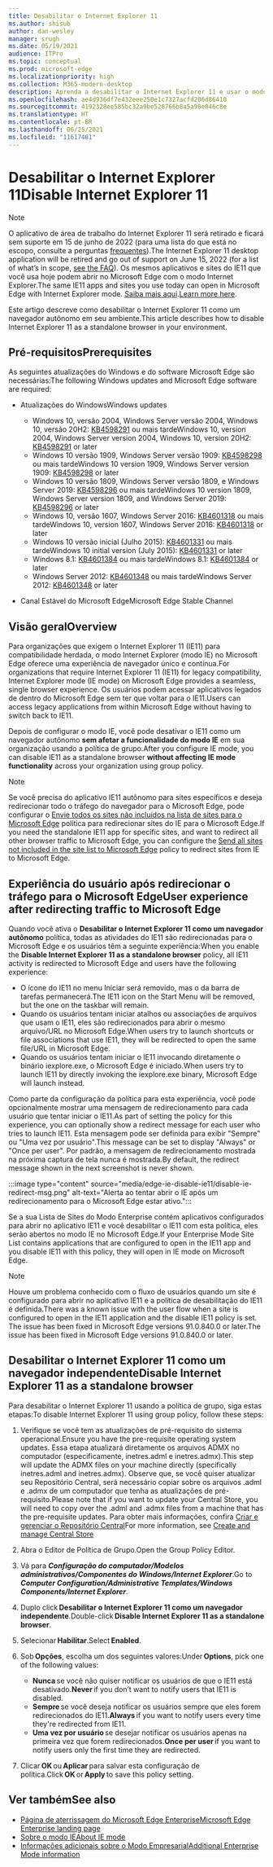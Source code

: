 ```yaml
---
title: Desabilitar o Internet Explorer 11
ms.author: shisub
author: dan-wesley
manager: srugh
ms.date: 05/19/2021
audience: ITPro
ms.topic: conceptual
ms.prod: microsoft-edge
ms.localizationpriority: high
ms.collection: M365-modern-desktop
description: Aprenda a desabilitar o Internet Explorer 11 e usar o modo Internet Explorer no Microsoft Edge.
ms.openlocfilehash: ae4d936df7e432eee250e1c7327acfd206d86410
ms.sourcegitcommit: 4192328ee585bc32a9be528766b8a5a98e046c8e
ms.translationtype: HT
ms.contentlocale: pt-BR
ms.lasthandoff: 06/25/2021
ms.locfileid: "11617481"
---
```

# <a name="disable-internet-explorer-11"></a><span data-ttu-id="124e1-103">Desabilitar o Internet Explorer 11</span><span class="sxs-lookup"><span data-stu-id="124e1-103">Disable Internet Explorer 11</span></span>

>[!Note]
> <span data-ttu-id="124e1-104">O aplicativo de área de trabalho do Internet Explorer 11 será retirado e ficará sem suporte em 15 de junho de 2022 (para uma lista do que está no escopo, consulte a perguntas [frequentes](https://techcommunity.microsoft.com/t5/windows-it-pro-blog/internet-explorer-11-desktop-app-retirement-faq/ba-p/2366549)).</span><span class="sxs-lookup"><span data-stu-id="124e1-104">The Internet Explorer 11 desktop application will be retired and go out of support on June 15, 2022 (for a list of what’s in scope, [see the FAQ](https://techcommunity.microsoft.com/t5/windows-it-pro-blog/internet-explorer-11-desktop-app-retirement-faq/ba-p/2366549)).</span></span> <span data-ttu-id="124e1-105">Os mesmos aplicativos e sites do IE11 que você usa hoje podem abrir no Microsoft Edge com o modo Internet Explorer.</span><span class="sxs-lookup"><span data-stu-id="124e1-105">The same IE11 apps and sites you use today can open in Microsoft Edge with Internet Explorer mode.</span></span> <span data-ttu-id="124e1-106">[Saiba mais aqui](https://blogs.windows.com/windowsexperience/2021/05/19/the-future-of-internet-explorer-on-windows-10-is-in-microsoft-edge/).</span><span class="sxs-lookup"><span data-stu-id="124e1-106">[Learn more here](https://blogs.windows.com/windowsexperience/2021/05/19/the-future-of-internet-explorer-on-windows-10-is-in-microsoft-edge/).</span></span>

<span data-ttu-id="124e1-107">Este artigo descreve como desabilitar o Internet Explorer 11 como um navegador autônomo em seu ambiente.</span><span class="sxs-lookup"><span data-stu-id="124e1-107">This article describes how to disable Internet Explorer 11 as a standalone browser in your environment.</span></span>

## <a name="prerequisites"></a><span data-ttu-id="124e1-108">Pré-requisitos</span><span class="sxs-lookup"><span data-stu-id="124e1-108">Prerequisites</span></span>

<span data-ttu-id="124e1-109">As seguintes atualizações do Windows e do software Microsoft Edge são necessárias:</span><span class="sxs-lookup"><span data-stu-id="124e1-109">The following Windows updates and Microsoft Edge software are required:</span></span>

- <span data-ttu-id="124e1-110">Atualizações do Windows</span><span class="sxs-lookup"><span data-stu-id="124e1-110">Windows updates</span></span>

  - <span data-ttu-id="124e1-111">Windows 10, versão 2004, Windows Server versão 2004, Windows 10, versão 20H2: [KB4598291](https://support.microsoft.com/topic/february-2-2021-kb4598291-os-builds-19041-789-and-19042-789-preview-6a766199-a4f1-616e-1f5c-58bdc3ca5e3b) ou mais tarde</span><span class="sxs-lookup"><span data-stu-id="124e1-111">Windows 10, version 2004, Windows Server version 2004, Windows 10, version 20H2: [KB4598291](https://support.microsoft.com/topic/february-2-2021-kb4598291-os-builds-19041-789-and-19042-789-preview-6a766199-a4f1-616e-1f5c-58bdc3ca5e3b) or later</span></span>
  - <span data-ttu-id="124e1-112">Windows 10 versão 1909, Windows Server versão 1909: [KB4598298](https://support.microsoft.com/topic/january-21-2021-kb4598298-os-build-18363-1350-preview-02dfd9ba-91a2-1b82-dede-42f288c02511) ou mais tarde</span><span class="sxs-lookup"><span data-stu-id="124e1-112">Windows 10 version 1909, Windows Server version 1909: [KB4598298](https://support.microsoft.com/topic/january-21-2021-kb4598298-os-build-18363-1350-preview-02dfd9ba-91a2-1b82-dede-42f288c02511) or later</span></span>
  - <span data-ttu-id="124e1-113">Windows 10 versão 1809, Windows Server versão 1809, e Windows Server 2019: [KB4598296](https://support.microsoft.com/topic/january-21-2021-kb4598296-os-build-17763-1728-preview-4c0931ff-45b7-ff59-5e00-c03b5afb363d) ou mais tarde</span><span class="sxs-lookup"><span data-stu-id="124e1-113">Windows 10 version 1809, Windows Server version 1809, and Windows Server 2019: [KB4598296](https://support.microsoft.com/topic/january-21-2021-kb4598296-os-build-17763-1728-preview-4c0931ff-45b7-ff59-5e00-c03b5afb363d) or later</span></span>
  - <span data-ttu-id="124e1-114">Windows 10, versão 1607, Windows Server 2016: [KB4601318](https://support.microsoft.com/topic/february-9-2021-kb4601318-os-build-14393-4225-c5e3de6c-e3e6-ffb5-6197-48b9ce16446e) ou mais tarde</span><span class="sxs-lookup"><span data-stu-id="124e1-114">Windows 10, version 1607, Windows Server 2016: [KB4601318](https://support.microsoft.com/topic/february-9-2021-kb4601318-os-build-14393-4225-c5e3de6c-e3e6-ffb5-6197-48b9ce16446e) or later</span></span>
   - <span data-ttu-id="124e1-115">Windows 10 versão inicial (Julho 2015): [KB4601331](https://support.microsoft.com/office/february-9-2021%e2%80%94kb4601331-os-build-10240-18842-6227d078-fef3-8d67-27e0-1882e6cb79ff?ui=en-US&rs=en-US&ad=US) ou mais tarde</span><span class="sxs-lookup"><span data-stu-id="124e1-115">Windows 10 initial version (July 2015): [KB4601331](https://support.microsoft.com/office/february-9-2021%e2%80%94kb4601331-os-build-10240-18842-6227d078-fef3-8d67-27e0-1882e6cb79ff?ui=en-US&rs=en-US&ad=US) or later</span></span>
  - <span data-ttu-id="124e1-116">Windows 8.1: [KB4601384](https://support.microsoft.com/topic/february-9-2021-kb4601384-monthly-rollup-16bdbb75-dd4b-2910-abc5-7891c9756b96) ou mais tarde</span><span class="sxs-lookup"><span data-stu-id="124e1-116">Windows 8.1: [KB4601384](https://support.microsoft.com/topic/february-9-2021-kb4601384-monthly-rollup-16bdbb75-dd4b-2910-abc5-7891c9756b96) or later</span></span>
  - <span data-ttu-id="124e1-117">Windows Server 2012: [KB4601348](https://support.microsoft.com/topic/february-9-2021-kb4601348-monthly-rollup-2c338c0c-73d6-fb80-cc91-f1a86e80db0c) ou mais tarde</span><span class="sxs-lookup"><span data-stu-id="124e1-117">Windows Server 2012: [KB4601348](https://support.microsoft.com/topic/february-9-2021-kb4601348-monthly-rollup-2c338c0c-73d6-fb80-cc91-f1a86e80db0c) or later</span></span>
  
- <span data-ttu-id="124e1-118">Canal Estável do Microsoft Edge</span><span class="sxs-lookup"><span data-stu-id="124e1-118">Microsoft Edge Stable Channel</span></span>


## <a name="overview"></a><span data-ttu-id="124e1-119">Visão geral</span><span class="sxs-lookup"><span data-stu-id="124e1-119">Overview</span></span>

<span data-ttu-id="124e1-120">Para organizações que exigem o Internet Explorer 11 (IE11) para compatibilidade herdada, o modo Internet Explorer (modo IE) no Microsoft Edge oferece uma experiência de navegador único e contínua.</span><span class="sxs-lookup"><span data-stu-id="124e1-120">For organizations that require Internet Explorer 11 (IE11) for legacy compatibility, Internet Explorer mode (IE mode) on Microsoft Edge provides a seamless, single browser experience.</span></span> <span data-ttu-id="124e1-121">Os usuários podem acessar aplicativos legados de dentro do Microsoft Edge sem ter que voltar para o IE11.</span><span class="sxs-lookup"><span data-stu-id="124e1-121">Users can access legacy applications from within Microsoft Edge without having to switch back to IE11.</span></span>

<span data-ttu-id="124e1-122">Depois de configurar o modo IE, você pode desativar o IE11 como um navegador autônomo **sem afetar a funcionalidade do modo IE** em sua organização usando a política de grupo.</span><span class="sxs-lookup"><span data-stu-id="124e1-122">After you configure IE mode, you can disable IE11 as a standalone browser **without affecting IE mode functionality** across your organization using group policy.</span></span>

> [!NOTE]
> <span data-ttu-id="124e1-123">Se você precisa do aplicativo IE11 autônomo para sites específicos e deseja redirecionar todo o tráfego do navegador para o Microsoft Edge, pode configurar o [Envie todos os sites não incluídos na lista de sites para o Microsoft Edge](./edge-ie-mode-policies.md#redirect-sites-from-ie-to-microsoft-edge) política para redirecionar sites do IE para o Microsoft Edge.</span><span class="sxs-lookup"><span data-stu-id="124e1-123">If you need the standalone IE11 app for specific sites, and want to redirect all other browser traffic to Microsoft Edge, you can configure the [Send all sites not included in the site list to Microsoft Edge](./edge-ie-mode-policies.md#redirect-sites-from-ie-to-microsoft-edge) policy to redirect sites from IE to Microsoft Edge.</span></span>

## <a name="user-experience-after-redirecting-traffic-to-microsoft-edge"></a><span data-ttu-id="124e1-124">Experiência do usuário após redirecionar o tráfego para o Microsoft Edge</span><span class="sxs-lookup"><span data-stu-id="124e1-124">User experience after redirecting traffic to Microsoft Edge</span></span>

<span data-ttu-id="124e1-125">Quando você ativa o **Desabilitar o Internet Explorer 11 como um navegador autônomo** política, todas as atividades do IE11 são redirecionadas para o Microsoft Edge e os usuários têm a seguinte experiência:</span><span class="sxs-lookup"><span data-stu-id="124e1-125">When you enable the **Disable Internet Explorer 11 as a standalone browser** policy, all IE11 activity is redirected to Microsoft Edge and users have the following experience:</span></span>

- <span data-ttu-id="124e1-126">O ícone do IE11 no menu Iniciar será removido, mas o da barra de tarefas permanecerá.</span><span class="sxs-lookup"><span data-stu-id="124e1-126">The IE11 icon on the Start Menu will be removed, but the one on the taskbar will remain.</span></span>
- <span data-ttu-id="124e1-127">Quando os usuários tentam iniciar atalhos ou associações de arquivos que usam o IE11, eles são redirecionados para abrir o mesmo arquivo/URL no Microsoft Edge.</span><span class="sxs-lookup"><span data-stu-id="124e1-127">When users try to launch shortcuts or file associations that use IE11, they will be redirected to open the same file/URL in Microsoft Edge.</span></span>
- <span data-ttu-id="124e1-128">Quando os usuários tentam iniciar o IE11 invocando diretamente o binário iexplore.exe, o Microsoft Edge é iniciado.</span><span class="sxs-lookup"><span data-stu-id="124e1-128">When users try to launch IE11 by directly invoking the iexplore.exe binary, Microsoft Edge will launch instead.</span></span>

<span data-ttu-id="124e1-129">Como parte da configuração da política para esta experiência, você pode opcionalmente mostrar uma mensagem de redirecionamento para cada usuário que tentar iniciar o IE11.</span><span class="sxs-lookup"><span data-stu-id="124e1-129">As part of setting the policy for this experience, you can optionally show a redirect message for each user who tries to launch IE11.</span></span> <span data-ttu-id="124e1-130">Esta mensagem pode ser definida para exibir "Sempre" ou "Uma vez por usuário".</span><span class="sxs-lookup"><span data-stu-id="124e1-130">This message can be set to display "Always" or "Once per user".</span></span> <span data-ttu-id="124e1-131">Por padrão, a mensagem de redirecionamento mostrada na próxima captura de tela nunca é mostrada.</span><span class="sxs-lookup"><span data-stu-id="124e1-131">By default, the redirect message shown in the next screenshot is never shown.</span></span>

:::image type="content" source="media/edge-ie-disable-ie11/disable-ie-redirect-msg.png" alt-text="Alerta ao tentar abrir o IE após um redirecionamento para o Microsoft Edge estar ativo.":::

<span data-ttu-id="124e1-133">Se a sua Lista de Sites do Modo Enterprise contém aplicativos configurados para abrir no aplicativo IE11 e você desabilitar o IE11 com esta política, eles serão abertos no modo IE no Microsoft Edge.</span><span class="sxs-lookup"><span data-stu-id="124e1-133">If your Enterprise Mode Site List contains applications that are configured to open in the IE11 app and you disable IE11 with this policy, they will open in IE mode on Microsoft Edge.</span></span>
> [!NOTE]
> <span data-ttu-id="124e1-134">Houve um problema conhecido com o fluxo de usuários quando um site é configurado para abrir no aplicativo IE11 e a política de desabilitação do IE11 é definida.</span><span class="sxs-lookup"><span data-stu-id="124e1-134">There was a known issue with the user flow when a site is configured to open in the IE11 application and the disable IE11 policy is set.</span></span> <span data-ttu-id="124e1-135">The issue has been fixed in Microsoft Edge versions 91.0.840.0 or later.</span><span class="sxs-lookup"><span data-stu-id="124e1-135">The issue has been fixed in Microsoft Edge versions 91.0.840.0 or later.</span></span>

## <a name="disable-internet-explorer-11-as-a-standalone-browser"></a><span data-ttu-id="124e1-136">Desabilitar o Internet Explorer 11 como um navegador independente</span><span class="sxs-lookup"><span data-stu-id="124e1-136">Disable Internet Explorer 11 as a standalone browser</span></span>

<span data-ttu-id="124e1-137">Para desabilitar o Internet Explorer 11 usando a política de grupo, siga estas etapas:</span><span class="sxs-lookup"><span data-stu-id="124e1-137">To disable Internet Explorer 11 using group policy, follow these steps:</span></span>

1. <span data-ttu-id="124e1-138">Verifique se você tem as atualizações de pré-requisito do sistema operacional.</span><span class="sxs-lookup"><span data-stu-id="124e1-138">Ensure you have the pre-requisite operating system updates.</span></span> <span data-ttu-id="124e1-139">Essa etapa atualizará diretamente os arquivos ADMX no computador (especificamente, inetres.adml e inetres.admx).</span><span class="sxs-lookup"><span data-stu-id="124e1-139">This step will update the ADMX files on your machine directly (specifically inetres.adml and inetres.admx).</span></span> <span data-ttu-id="124e1-140">Observe que, se você quiser atualizar seu Repositório Central, será necessário copiar sobre os arquivos .adml e .admx de um computador que tenha as atualizações de pré-requisito.</span><span class="sxs-lookup"><span data-stu-id="124e1-140">Please note that if you want to update your Central Store, you will need to copy over the .adml and .admx files from a machine that has the pre-requisite updates.</span></span> <span data-ttu-id="124e1-141">Para obter mais informações, confira [Criar e gerenciar o Repositório Central](/troubleshoot/windows-client/group-policy/create-and-manage-central-store)</span><span class="sxs-lookup"><span data-stu-id="124e1-141">For more information, see [Create and manage Central Store](/troubleshoot/windows-client/group-policy/create-and-manage-central-store)</span></span>
2. <span data-ttu-id="124e1-142">Abra o Editor de Política de Grupo.</span><span class="sxs-lookup"><span data-stu-id="124e1-142">Open the Group Policy Editor.</span></span>
3. <span data-ttu-id="124e1-143">Vá para ***Configuração do computador/Modelos administrativos/Componentes do Windows/Internet Explorer***.</span><span class="sxs-lookup"><span data-stu-id="124e1-143">Go to ***Computer Configuration/Administrative Templates/Windows Components/Internet Explorer***.</span></span> 
4. <span data-ttu-id="124e1-144">Duplo click **Desabilitar o Internet Explorer 11 como um navegador independente**.</span><span class="sxs-lookup"><span data-stu-id="124e1-144">Double-click **Disable Internet Explorer 11 as a standalone browser**.</span></span>
5. <span data-ttu-id="124e1-145">Selecionar **Habilitar**.</span><span class="sxs-lookup"><span data-stu-id="124e1-145">Select **Enabled**.</span></span>
6. <span data-ttu-id="124e1-146">Sob **Opções**, escolha um dos seguintes valores:</span><span class="sxs-lookup"><span data-stu-id="124e1-146">Under **Options**, pick one of the following values:</span></span>

   - <span data-ttu-id="124e1-147">**Nunca** se você não quiser notificar os usuários de que o IE11 está desativado.</span><span class="sxs-lookup"><span data-stu-id="124e1-147">**Never** if you don’t want to notify users that IE11 is disabled.</span></span>
   - <span data-ttu-id="124e1-148">**Sempre** se você deseja notificar os usuários sempre que eles forem redirecionados do IE11.</span><span class="sxs-lookup"><span data-stu-id="124e1-148">**Always** if you want to notify users every time they're redirected from IE11.</span></span>
   - <span data-ttu-id="124e1-149">**Uma vez por usuário** se desejar notificar os usuários apenas na primeira vez que forem redirecionados.</span><span class="sxs-lookup"><span data-stu-id="124e1-149">**Once per user** if you want to notify users only the first time they are redirected.</span></span>

7. <span data-ttu-id="124e1-150">Clicar **OK** ou **Aplicar** para salvar esta configuração de política.</span><span class="sxs-lookup"><span data-stu-id="124e1-150">Click **OK** or **Apply** to save this policy setting.</span></span>

## <a name="see-also"></a><span data-ttu-id="124e1-151">Ver também</span><span class="sxs-lookup"><span data-stu-id="124e1-151">See also</span></span>

- [<span data-ttu-id="124e1-152">Página de aterrissagem do Microsoft Edge Enterprise</span><span class="sxs-lookup"><span data-stu-id="124e1-152">Microsoft Edge Enterprise landing page</span></span>](https://aka.ms/EdgeEnterprise)
- [<span data-ttu-id="124e1-153">Sobre o modo IE</span><span class="sxs-lookup"><span data-stu-id="124e1-153">About IE mode</span></span>](./edge-ie-mode.md)
- [<span data-ttu-id="124e1-154">Informações adicionais sobre o Modo Empresarial</span><span class="sxs-lookup"><span data-stu-id="124e1-154">Additional Enterprise Mode information</span></span>](/internet-explorer/ie11-deploy-guide/enterprise-mode-overview-for-ie11)
